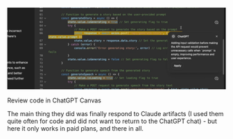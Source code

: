 <!--
date: 2024-10-05T12:38:44
photo: ![Photo](2024-10-05-12-38-44.jpg)


-->

![Photo](2024-10-05-12-38-44.jpg)

Review code in ChatGPT Canvas

The main thing they did was finally respond to Claude artifacts (I used them quite often for code and did not want to return to the ChatGPT chat) - but here it only works in paid plans, and there in all.